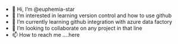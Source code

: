 - 👋 Hi, I’m @euphemia-star
- 👀 I’m interested in learning version control and how to use github
- 🌱 I’m currently learning github integration with azure data factory
- 💞️ I’m looking to collaborate on any project in that line
- 📫 How to reach me ....here


<!---
euphemia-star/euphemia-star is a ✨ special ✨ repository because its `README.md` (this file) appears on your GitHub profile.
You can click the Preview link to take a look at your changes.
--->
